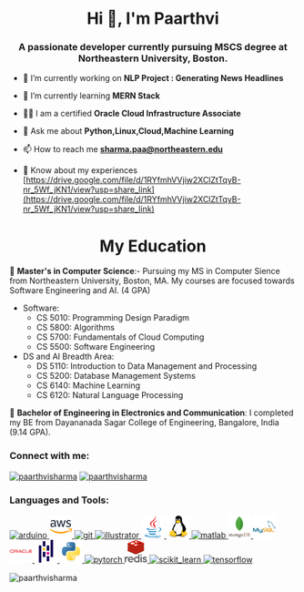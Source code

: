 <h1 align="center">Hi 👋, I'm Paarthvi</h1>
<h3 align="center">A passionate developer currently pursuing MSCS degree at Northeastern University, Boston.</h3>

- 🔭 I’m currently working on **NLP Project : Generating News Headlines**

- 🌱 I’m currently learning **MERN Stack** 

- 👨‍💻 I am a certified **Oracle Cloud Infrastructure Associate** 

- 💬 Ask me about **Python,Linux,Cloud,Machine Learning**

- 📫 How to reach me **sharma.paa@northeastern.edu**

- 📄 Know about my experiences [https://drive.google.com/file/d/1RYfmhVVjiw2XClZtTqyB-nr_5Wf_jKN1/view?usp=share_link](https://drive.google.com/file/d/1RYfmhVVjiw2XClZtTqyB-nr_5Wf_jKN1/view?usp=share_link)

<h1 align="center">My Education </h1>

:school:	**Master's in Computer Science**:- Pursuing my MS in Computer Sience from Northeastern University, Boston, MA. My courses are focused towards Software Engineering and AI. (4 GPA)
* Software:
   * CS 5010: Programming Design Paradigm
   * CS 5800: Algorithms
   * CS 5700: Fundamentals of Cloud Computing
   * CS 5500: Software Engineering
* DS and AI Breadth Area:
   * DS 5110: Introduction to Data Management and Processing
   * CS 5200: Database Management Systems
   * CS 6140: Machine Learning
   * CS 6120: Natural Language Processing


:school:	**Bachelor of Engineering in Electronics and Communication**: I completed my BE from Dayananada Sagar College of Engineering, Bangalore, India (9.14 GPA). 


<h3 align="left">Connect with me:</h3>
<p align="left">
<a href="https://linkedin.com/in/paarthvisharma" target="blank"><img align="center" src="https://raw.githubusercontent.com/rahuldkjain/github-profile-readme-generator/master/src/images/icons/Social/linked-in-alt.svg" alt="paarthvisharma" height="30" width="40" /></a>
<a href="https://www.leetcode.com/paarthvisharma" target="blank"><img align="center" src="https://raw.githubusercontent.com/rahuldkjain/github-profile-readme-generator/master/src/images/icons/Social/leet-code.svg" alt="paarthvisharma" height="30" width="40" /></a>
</p>

<h3 align="left">Languages and Tools:</h3>
<p align="left"> <a href="https://www.arduino.cc/" target="_blank" rel="noreferrer"> <img src="https://cdn.worldvectorlogo.com/logos/arduino-1.svg" alt="arduino" width="40" height="40"/> </a> <a href="https://aws.amazon.com" target="_blank" rel="noreferrer"> <img src="https://raw.githubusercontent.com/devicons/devicon/master/icons/amazonwebservices/amazonwebservices-original-wordmark.svg" alt="aws" width="40" height="40"/> </a> <a href="https://git-scm.com/" target="_blank" rel="noreferrer"> <img src="https://www.vectorlogo.zone/logos/git-scm/git-scm-icon.svg" alt="git" width="40" height="40"/> </a> <a href="https://www.adobe.com/in/products/illustrator.html" target="_blank" rel="noreferrer"> <img src="https://www.vectorlogo.zone/logos/adobe_illustrator/adobe_illustrator-icon.svg" alt="illustrator" width="40" height="40"/> </a> <a href="https://www.java.com" target="_blank" rel="noreferrer"> <img src="https://raw.githubusercontent.com/devicons/devicon/master/icons/java/java-original.svg" alt="java" width="40" height="40"/> </a> <a href="https://www.linux.org/" target="_blank" rel="noreferrer"> <img src="https://raw.githubusercontent.com/devicons/devicon/master/icons/linux/linux-original.svg" alt="linux" width="40" height="40"/> </a> <a href="https://www.mathworks.com/" target="_blank" rel="noreferrer"> <img src="https://upload.wikimedia.org/wikipedia/commons/2/21/Matlab_Logo.png" alt="matlab" width="40" height="40"/> </a> <a href="https://www.mongodb.com/" target="_blank" rel="noreferrer"> <img src="https://raw.githubusercontent.com/devicons/devicon/master/icons/mongodb/mongodb-original-wordmark.svg" alt="mongodb" width="40" height="40"/> </a> <a href="https://www.mysql.com/" target="_blank" rel="noreferrer"> <img src="https://raw.githubusercontent.com/devicons/devicon/master/icons/mysql/mysql-original-wordmark.svg" alt="mysql" width="40" height="40"/> </a> <a href="https://www.oracle.com/" target="_blank" rel="noreferrer"> <img src="https://raw.githubusercontent.com/devicons/devicon/master/icons/oracle/oracle-original.svg" alt="oracle" width="40" height="40"/> </a> <a href="https://pandas.pydata.org/" target="_blank" rel="noreferrer"> <img src="https://raw.githubusercontent.com/devicons/devicon/2ae2a900d2f041da66e950e4d48052658d850630/icons/pandas/pandas-original.svg" alt="pandas" width="40" height="40"/> </a> <a href="https://www.python.org" target="_blank" rel="noreferrer"> <img src="https://raw.githubusercontent.com/devicons/devicon/master/icons/python/python-original.svg" alt="python" width="40" height="40"/> </a> <a href="https://pytorch.org/" target="_blank" rel="noreferrer"> <img src="https://www.vectorlogo.zone/logos/pytorch/pytorch-icon.svg" alt="pytorch" width="40" height="40"/> </a> <a href="https://redis.io" target="_blank" rel="noreferrer"> <img src="https://raw.githubusercontent.com/devicons/devicon/master/icons/redis/redis-original-wordmark.svg" alt="redis" width="40" height="40"/> </a> <a href="https://scikit-learn.org/" target="_blank" rel="noreferrer"> <img src="https://upload.wikimedia.org/wikipedia/commons/0/05/Scikit_learn_logo_small.svg" alt="scikit_learn" width="40" height="40"/> </a> <a href="https://www.tensorflow.org" target="_blank" rel="noreferrer"> <img src="https://www.vectorlogo.zone/logos/tensorflow/tensorflow-icon.svg" alt="tensorflow" width="40" height="40"/> </a> </p>

<p><img align="center" src="https://github-readme-stats.vercel.app/api/top-langs?username=paarthvisharma&show_icons=true&locale=en&layout=compact" alt="paarthvisharma" /></p>
